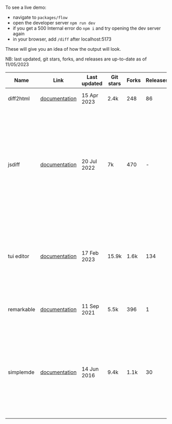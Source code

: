 To see a live demo:

- navigate to `packages/flow`
- open the developer server `npm run dev`
- if you get a 500 Internal error do `npm i` and try opening the dev server again
- in your browser, add `/diff` after localhost:5173

These will give you an idea of how the output will look.

NB: last updated, git stars, forks, and releases are up-to-date as of 11/05/2023

| Name       | Link                                                                     | Last updated | Git stars | Forks | Releases | Contributors | Pros                                                                                                                                        | Cons                                                                                                                                                                                                  |
| ---------- | ------------------------------------------------------------------------ | ------------ | --------- | ----- | -------- | ------------ | ------------------------------------------------------------------------------------------------------------------------------------------- | ----------------------------------------------------------------------------------------------------------------------------------------------------------------------------------------------------- |
| diff2html  | [documentation](https://github.com/rtfpessoa/diff2html)                  | 15 Apr 2023  | 2.4k      | 248   | 86       | 45           | - comprehensive documentation                                                                                                               | -                                                                                                                                                                                                     |
| jsdiff     | [documentation](https://github.com/kpdecker/jsdiff)                      | 20 Jul 2022  | 7k        | 470   | -        | 65           | - syntax highlighting for html, css & js <br> - works well with SvelteKit <br> - can be extended through Plugins API <br> - Mobile friendly | - hasn't got unordered lists or tables <br> - not necessarily a con but something to consider: attribution recommended (small badge on bottom right) <br> - Plugin API is still in experimental phase |
| tui editor | [documentation](https://github.com/nhn/tui.editor)                       | 17 Feb 2023  | 15.9k     | 1.6k  | 134      | 112          | - provides great UX out of the box <br> - works well with SvelteKit (although we're using a non-official wrapper) <br> - mobile friendly    | - doesn't seem to support style customisation                                                                                                                                                         |
| remarkable | [documentation](https://github.com/jonschlinkert/remarkable)             | 11 Sep 2021  | 5.5k      | 396   | 1        | 40           | - it's a parser, can be used if we decide to create our own editor                                                                          | - not an editor, lol                                                                                                                                                                                  |
| simplemde  | [documentation](https://github.com/sparksuite/simplemde-markdown-editor) | 14 Jun 2016  | 9.4k      | 1.1k  | 30       | 29           |                                                                                                                                             | - needs a lot of work on UX <br> - I removed the buttons that break the UI (preview and side-by-side) <br> - doesn't work well with SvelteKit (probably because it's outdated)                        |
